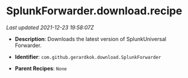 # SplunkForwarder.download.recipe

_Last updated 2021-12-23 19:58:07Z_

- **Description**: Downloads the latest version of SplunkUniversal Forwarder.

- **Identifier**: `com.github.gerardkok.download.SplunkForwarder`

- **Parent Recipes**: `None`